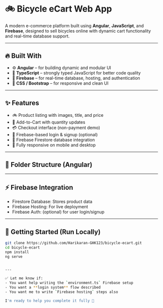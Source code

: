 # 🚲 Bicycle eCart Web App

A modern e-commerce platform built using **Angular**, **JavaScript**, and **Firebase**, designed to sell bicycles online with dynamic cart functionality and real-time database support.


---

## 🔥 Built With

- ⚙️ **Angular** – for building dynamic and modular UI
- 🧠 **TypeScript** – strongly typed JavaScript for better code quality
- 💾 **Firebase** – for real-time database, hosting, and authentication
- 🎨 **CSS / Bootstrap** – for responsive and clean UI

---

## ✨ Features

- 🚲 Product listing with images, title, and price
- 🛒 Add-to-Cart with quantity updates
- 💳 Checkout interface (non-payment demo)
- 🔐 Firebase-based login & signup (optional)
- 📡 Firebase Firestore database integration
- 📱 Fully responsive on mobile and desktop

---

## 📁 Folder Structure (Angular)


---

## ⚡ Firebase Integration

- Firestore Database: Stores product data
- Firebase Hosting: For live deployment
- Firebase Auth: (optional) for user login/signup

---

## 🚀 Getting Started (Run Locally)

```bash
git clone https://github.com/Harikaran-GHK123/bicycle-ecart.git
cd bicycle-ecart
npm install
ng serve


---

✅ Let me know if:
- You want help writing the `environment.ts` Firebase setup
- You want a **login system** flow described
- You want me to write `Firebase hosting` steps also

I'm ready to help you complete it fully 💯


